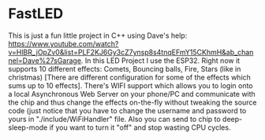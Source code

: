 # FastLED

This is just a fun little project in C++ using Dave's help: https://www.youtube.com/watch?v=HlBR_jOpZv0&list=PLF2KJ6Gy3cZ7ynsp8s4tnqEFmY15CKhmH&ab_channel=Dave%27sGarage.
In this LED Project I use the ESP32.
Right now it supports 10 different effects: Comets, Bouncing balls, Fire, Stars (like in christmas) [There are different configuration for some of the effects which sums up to 10 effects].
There's WIFI support which allows you to login onto a local Asynchronous Web Server on your phone/PC and communicate with the chip and thus change the effects on-the-fly
without tweaking the source code (just notice that you have to change the username and password to yours in "./include/WiFiHandler" file.
Also you can send to chip to deep-sleep-mode if you want to turn it "off" and stop wasting CPU cycles.
